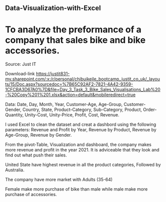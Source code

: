 ## Data-Visualization-with-Excel

# To analyze the preformance of a company that sales bike and bike accessories.

Source: Just IT

Download-link https://justit831-my.sharepoint.com/:x:/r/personal/chibuikeile_bootcamp_justit_co_uk/_layouts/15/Doc.aspx?sourcedoc=%7B65C92AF2-7821-4A42-9359-1CFCBA3D67A0%7D&file=Day_3_Task_3_Bike_Sales_Visualisations_Lab%20-%20Copy%201%201.xlsx&action=default&mobileredirect=true

Data: Date, Day, Month, Year, Customer-Age, Age-Group, Customer-Gender, Country, State, Product-Category, Sub-Category, Product, Order-Quantity, Unity-Cost, Unity-Price, Profit, Cost, Revenue. 

I used Excel to clean the dataset and creat a dashbord using the following parameters:
Revenue and Profit by Year,
Revenue by Product,
Revenue by Age-Group,
Revenue by Gender.

From the pivot-Table, Visualization and dashboard, the company makes more revenue and profit in the year 2021. It is adviceable that they look and find out what push their sales.

United State have highest revenue in all the product categories, Followed by Australia.

The company have more market with Adults (35-64)

Female make more purchase of bike than male while male make more purchase of accessories.

